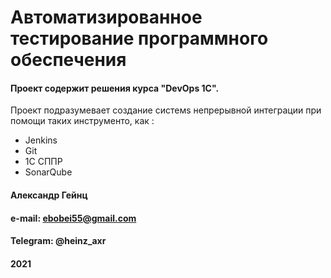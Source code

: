 # Автоматизированное тестирование программного обеспечения
#### Проект содержит решения курса "DevOps 1C". 

Проект подразумевает создание системs непрерывной интеграции 
при помощи таких инструменто, как : 

* Jenkins
* Git
* 1C СППР
* SonarQube

#### Александр Гейнц 
#### e-mail: ebobei55@gmail.com  
#### Telegram: @heinz_axr
#### 2021
